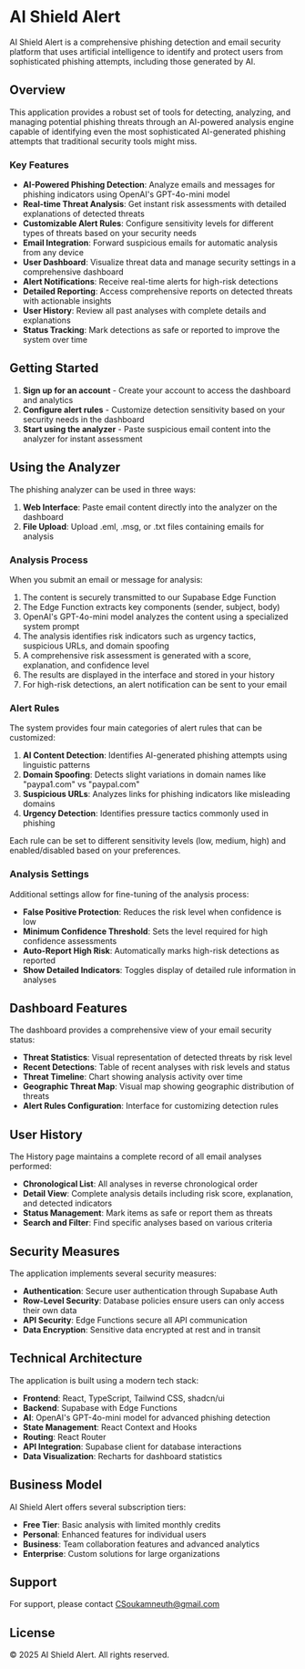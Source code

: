 
# AI Shield Alert

AI Shield Alert is a comprehensive phishing detection and email security platform that uses artificial intelligence to identify and protect users from sophisticated phishing attempts, including those generated by AI.

## Overview

This application provides a robust set of tools for detecting, analyzing, and managing potential phishing threats through an AI-powered analysis engine capable of identifying even the most sophisticated AI-generated phishing attempts that traditional security tools might miss.

### Key Features

- **AI-Powered Phishing Detection**: Analyze emails and messages for phishing indicators using OpenAI's GPT-4o-mini model
- **Real-time Threat Analysis**: Get instant risk assessments with detailed explanations of detected threats
- **Customizable Alert Rules**: Configure sensitivity levels for different types of threats based on your security needs
- **Email Integration**: Forward suspicious emails for automatic analysis from any device
- **User Dashboard**: Visualize threat data and manage security settings in a comprehensive dashboard
- **Alert Notifications**: Receive real-time alerts for high-risk detections
- **Detailed Reporting**: Access comprehensive reports on detected threats with actionable insights
- **User History**: Review all past analyses with complete details and explanations
- **Status Tracking**: Mark detections as safe or reported to improve the system over time

## Getting Started

1. **Sign up for an account** - Create your account to access the dashboard and analytics
2. **Configure alert rules** - Customize detection sensitivity based on your security needs in the dashboard
4. **Start using the analyzer** - Paste suspicious email content into the analyzer for instant assessment

## Using the Analyzer

The phishing analyzer can be used in three ways:

1. **Web Interface**: Paste email content directly into the analyzer on the dashboard
3. **File Upload**: Upload .eml, .msg, or .txt files containing emails for analysis

### Analysis Process

When you submit an email or message for analysis:

1. The content is securely transmitted to our Supabase Edge Function
2. The Edge Function extracts key components (sender, subject, body)
3. OpenAI's GPT-4o-mini model analyzes the content using a specialized system prompt
4. The analysis identifies risk indicators such as urgency tactics, suspicious URLs, and domain spoofing
5. A comprehensive risk assessment is generated with a score, explanation, and confidence level
6. The results are displayed in the interface and stored in your history
7. For high-risk detections, an alert notification can be sent to your email

### Alert Rules

The system provides four main categories of alert rules that can be customized:

1. **AI Content Detection**: Identifies AI-generated phishing attempts using linguistic patterns
2. **Domain Spoofing**: Detects slight variations in domain names like "paypa1.com" vs "paypal.com"
3. **Suspicious URLs**: Analyzes links for phishing indicators like misleading domains
4. **Urgency Detection**: Identifies pressure tactics commonly used in phishing

Each rule can be set to different sensitivity levels (low, medium, high) and enabled/disabled based on your preferences.

### Analysis Settings

Additional settings allow for fine-tuning of the analysis process:

- **False Positive Protection**: Reduces the risk level when confidence is low
- **Minimum Confidence Threshold**: Sets the level required for high confidence assessments
- **Auto-Report High Risk**: Automatically marks high-risk detections as reported
- **Show Detailed Indicators**: Toggles display of detailed rule information in analyses

## Dashboard Features

The dashboard provides a comprehensive view of your email security status:

- **Threat Statistics**: Visual representation of detected threats by risk level
- **Recent Detections**: Table of recent analyses with risk levels and status
- **Threat Timeline**: Chart showing analysis activity over time
- **Geographic Threat Map**: Visual map showing geographic distribution of threats
- **Alert Rules Configuration**: Interface for customizing detection rules

## User History

The History page maintains a complete record of all email analyses performed:

- **Chronological List**: All analyses in reverse chronological order
- **Detail View**: Complete analysis details including risk score, explanation, and detected indicators
- **Status Management**: Mark items as safe or report them as threats
- **Search and Filter**: Find specific analyses based on various criteria

## Security Measures

The application implements several security measures:

- **Authentication**: Secure user authentication through Supabase Auth
- **Row-Level Security**: Database policies ensure users can only access their own data
- **API Security**: Edge Functions secure all API communication
- **Data Encryption**: Sensitive data encrypted at rest and in transit

## Technical Architecture

The application is built using a modern tech stack:

- **Frontend**: React, TypeScript, Tailwind CSS, shadcn/ui
- **Backend**: Supabase with Edge Functions
- **AI**: OpenAI's GPT-4o-mini model for advanced phishing detection
- **State Management**: React Context and Hooks
- **Routing**: React Router
- **API Integration**: Supabase client for database interactions
- **Data Visualization**: Recharts for dashboard statistics

## Business Model

AI Shield Alert offers several subscription tiers:

- **Free Tier**: Basic analysis with limited monthly credits
- **Personal**: Enhanced features for individual users
- **Business**: Team collaboration features and advanced analytics
- **Enterprise**: Custom solutions for large organizations

## Support

For support, please contact CSoukamneuth@gmail.com

## License

© 2025 AI Shield Alert. All rights reserved.
